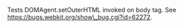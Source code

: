 Tests DOMAgent.setOuterHTML invoked on body tag. See https://bugs.webkit.org/show\_bug.cgi?id=62272.
